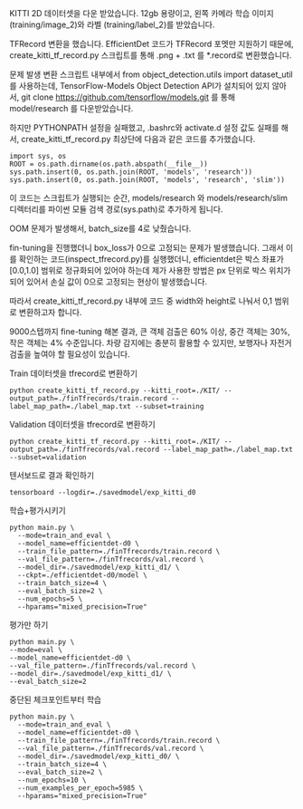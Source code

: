 KITTI 2D 데이터셋을 다운 받았습니다.
12gb 용량이고, 왼쪽 카메라 학습 이미지 (training/image_2)와 라벨 (training/label_2)를 받았습니다.

TFRecord 변환을 했습니다.
EfficientDet 코드가 TFRecord 포멧만 지원하기 때문에, create_kitti_tf_record.py 스크립트를 통해 .png + .txt 를 *.record로 변환했습니다.

문제 발생
변환 스크립트 내부에서 from object_detection.utils import dataset_util를 사용하는데, TensorFlow-Models Object Detection API가 설치되어 있지 않아서, git clone https://github.com/tensorflow/models.git 를 통해 model/research 를 다운받았습니다.

하지만 PYTHONPATH 설정을 실패했고, .bashrc와 activate.d 설정 값도 실패를 해서, create_kitti_tf_record.py 최상단에 다음과 같은 코드를 추가했습니다.
```
import sys, os
ROOT = os.path.dirname(os.path.abspath(__file__))
sys.path.insert(0, os.path.join(ROOT, 'models', 'research'))
sys.path.insert(0, os.path.join(ROOT, 'models', 'research', 'slim'))
```

이 코드는 스크립트가 실행되는 순간, models/research 와 models/research/slim 디렉터리를 파이썬 모듈 검색 경로(sys.path)로 추가하게 됩니다.

OOM 문제가 발생해서, batch_size를 4로 낮췄습니다.

fin-tuning을 진행했더니 box_loss가 0으로 고정되는 문제가 발생했습니다. 그래서 이를 확인하는 코드(inspect_tfrecord.py)를 실행했더니, efficientdet은 박스 좌표가 [0.0,1.0] 범위로 정규화되어 있어야 하는데 제가 사용한 방법은 px 단위로 박스 위치가 되어 있어서 손실 값이 0으로 고정되는 현상이 발생했습니다.

따라서 create_kitti_tf_record.py 내부에 코드 중 width와 height로 나눠서 0,1 범위로 변환하고자 합니다.

9000스텝까지 fine-tuning 해본 결과, 큰 객체 검출은 60% 이상, 중간 객체는 30%, 작은 객체는 4% 수준입니다.
차량 감지에는 충분히 활용할 수 있지만, 보행자나 자전거 검출을 높여야 할 필요성이 있습니다.

Train 데이터셋을 tfrecord로 변환하기
```
python create_kitti_tf_record.py --kitti_root=./KIT/ --output_path=./finTfrecords/train.record --label_map_path=./label_map.txt --subset=training
```

Validation 데이터셋을 tfrecord로 변환하기
```
python create_kitti_tf_record.py --kitti_root=./KIT/ --output_path=./finTfrecords/val.record --label_map_path=./label_map.txt --subset=validation
```

텐서보드로 결과 확인하기
```
tensorboard --logdir=./savedmodel/exp_kitti_d0
```

학습+평가시키기
```
python main.py \
  --mode=train_and_eval \
  --model_name=efficientdet-d0 \
  --train_file_pattern=./finTfrecords/train.record \
  --val_file_pattern=./finTfrecords/val.record \
  --model_dir=./savedmodel/exp_kitti_d1/ \
  --ckpt=./efficientdet-d0/model \
  --train_batch_size=4 \
  --eval_batch_size=2 \
  --num_epochs=5 \
  --hparams="mixed_precision=True"
```

  평가만 하기
  ```
python main.py \
  --mode=eval \
  --model_name=efficientdet-d0 \
  --val_file_pattern=./finTfrecords/val.record \
  --model_dir=./savedmodel/exp_kitti_d1/ \
  --eval_batch_size=2
```

중단된 체크포인트부터 학습
```
python main.py \
  --mode=train_and_eval \
  --model_name=efficientdet-d0 \
  --train_file_pattern=./finTfrecords/train.record \
  --val_file_pattern=./finTfrecords/val.record \
  --model_dir=./savedmodel/exp_kitti_d0/ \
  --train_batch_size=4 \
  --eval_batch_size=2 \
  --num_epochs=10 \
  --num_examples_per_epoch=5985 \
  --hparams="mixed_precision=True"
```
